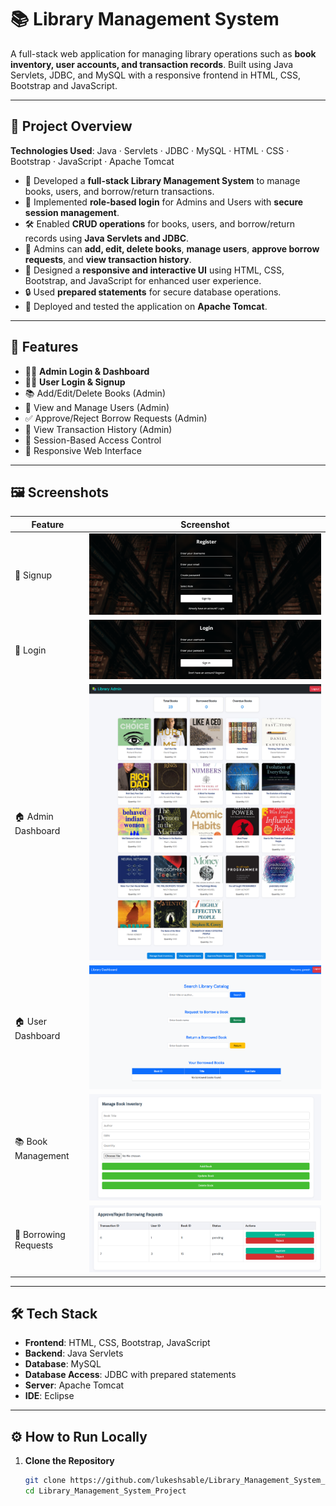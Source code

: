 # 📚 Library Management System

A full-stack web application for managing library operations such as **book inventory, user accounts, and transaction records**. Built using Java Servlets, JDBC, and MySQL with a responsive frontend in HTML, CSS, Bootstrap and JavaScript.

---

## 📘 Project Overview

**Technologies Used**: Java · Servlets · JDBC · MySQL · HTML · CSS · Bootstrap · JavaScript · Apache Tomcat

- 🧩 Developed a **full-stack Library Management System** to manage books, users, and borrow/return transactions.  
- 🔐 Implemented **role-based login** for Admins and Users with **secure session management**.  
- 🛠️ Enabled **CRUD operations** for books, users, and borrow/return records using **Java Servlets and JDBC**.  
- 📝 Admins can **add, edit, delete books**, **manage users**, **approve borrow requests**, and **view transaction history**.  
- 🎨 Designed a **responsive and interactive UI** using HTML, CSS, Bootstrap, and JavaScript for enhanced user experience.  
- 🔒 Used **prepared statements** for secure database operations.  
- 🚀 Deployed and tested the application on **Apache Tomcat**.

---

## 🚀 Features

- 👨‍🏫 **Admin Login & Dashboard**  
- 👨‍🎓 **User Login & Signup**  
- 📚 Add/Edit/Delete Books (Admin)  
- 👤 View and Manage Users (Admin)  
- ✅ Approve/Reject Borrow Requests (Admin)  
- 📄 View Transaction History (Admin)  
- 🔐 Session-Based Access Control  
- 📱 Responsive Web Interface  

---

## 🖼️ Screenshots

| Feature | Screenshot |
|---------|------------|
| 🔐 Signup | ![Signup Page](screenshots/signup_page.png) |
| 🔐 Login | ![Login Page](screenshots/login_page.png) |
| 🏠 Admin Dashboard | ![Admin Dashboard](screenshots/admin_dashboard.png) |
| 🏠 User Dashboard | ![User Dashboard](screenshots/user_dashboard.png) |
| 📚 Book Management | ![Book Management](screenshots/book_management.png) |
| 👤 Borrowing Requests | ![Borrowing Requests](screenshots/borrowing_Requests.png) |


---

## 🛠️ Tech Stack

- **Frontend**: HTML, CSS, Bootstrap, JavaScript  
- **Backend**: Java Servlets  
- **Database**: MySQL  
- **Database Access**: JDBC with prepared statements  
- **Server**: Apache Tomcat  
- **IDE**: Eclipse

---

## ⚙️ How to Run Locally

1. **Clone the Repository**
   ```bash
   git clone https://github.com/lukeshsable/Library_Management_System_Project.git
   cd Library_Management_System_Project
